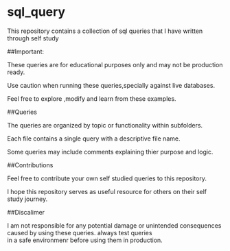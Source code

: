 # sql_query

This repository contains a collection of sql queries that I have written through self study

##Important:

These queries are for educational purposes only and may not be production ready.

Use caution when running these queries,specially against live databases.

Feel free to explore ,modify and learn from these examples.

##Queries

The queries are organized by topic or functionality within subfolders.

Each file contains a single query with a descriptive file name.

Some queries may include comments explaining thier purpose and logic.

##Contributions

Feel free to contribute your own self studied queries to this repository.

I hope this repository serves as useful resource for others on their self study journey.

##Discalimer

I am not responsible for any potential damage or unintended consequences caused by using these queries. always test queries  
in a safe environmenr before using them in production.









